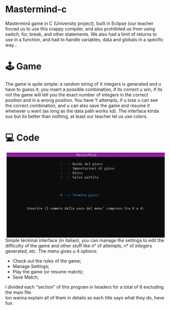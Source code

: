 # Mastermind-c
Mastermind game in C (University project), built in Eclipse (our teacher forced us to use this crappy compiler, and also prohibited us from using switch, for, break, and other statements. We also had a limit of returns to use in a function, and had to handle variables, data and globals in a specific way...

# 🕹 Game
The game is quite simple: a random string of X integers is generated and u have to guess it; you insert a possible combination, if its correct u win, if its not the game will tell you the exact number of integers in the correct position and in a wrong position. You have Y attempts, if u lose u can see the correct combination, and u can also save the game and resume it whenever u want (as long as the data path works xd). The interface kinda sux but its better than nothing, at least our teacher let us use colors.

# 💻 Code
<img align="right" src="mastermaind.png" width="500" />
Simple terminal interface (in italian), you can manage the settings to edit the difficulty of the game and other stuff like n° of attempts, n° of integers generated, etc. 
The menu gives u 4 options:

- Check out the rules of the game;
- Manage Settings;
- Play the game (or resume match);
- Save Match;

I divided each "section" of this program in headers for a total of 6 excluding the main file. <br />
Ion wanna explain all of them in details as each title says what they do, have fun.
